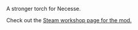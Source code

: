 A stronger torch for Necesse.

Check out the [Steam workshop page for the mod.](https://steamcommunity.com/sharedfiles/filedetails/?id=3311404008)
